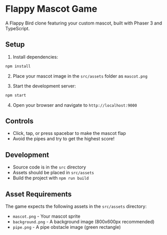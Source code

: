 # Flappy Mascot Game

A Flappy Bird clone featuring your custom mascot, built with Phaser 3 and TypeScript.

## Setup

1. Install dependencies:
```bash
npm install
```

2. Place your mascot image in the `src/assets` folder as `mascot.png`

3. Start the development server:
```bash
npm start
```

4. Open your browser and navigate to `http://localhost:9000`

## Controls

- Click, tap, or press spacebar to make the mascot flap
- Avoid the pipes and try to get the highest score!

## Development

- Source code is in the `src` directory
- Assets should be placed in `src/assets`
- Build the project with `npm run build`

## Asset Requirements

The game expects the following assets in the `src/assets` directory:
- `mascot.png` - Your mascot sprite
- `background.png` - A background image (800x600px recommended)
- `pipe.png` - A pipe obstacle image (green rectangle)
